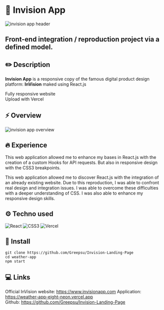 # 🍒 Invision App

![invision app header](src/images/readmeheaderapp.png)

## Front-end integration / reproduction project via a defined model.

## ✏️ Description

**Invision App** is a responsive copy of the famous digital product design platform: **InVision** maked using React.js<br/>

Fully responsive website <br/>
Upload with Vercel

## ⚡️ Overview

![invision app overview](src/images/overviewapp.png)

## 🔥 Experience

This web application allowed me to enhance my bases in React.js with the creation of a custom Hooks for API requests. But also in responsive design with the CSS3 breakpoints.

This web application allowed me to discover React.js with the integration of an already existing website.
Due to this reproduction, I was able to confront real design and integration issues. I was able to overcome these difficulties with a deeper understanding of CSS. I was also able to enhance my responsive design skills.

## ⚙️ Techno used

<img alt="React" src="https://img.shields.io/badge/-React-45b8d8?style=flat-square&logo=react&logoColor=white" /> <img alt="CSS3" src="https://img.shields.io/badge/-CSS3-1572B6?style=flat-square&logo=CSS3&logoColor=white" /> <img alt="Vercel" src="https://img.shields.io/badge/-Vercel-f1f1f1?style=flat-square&logo=Vercel&logoColor=000000" />

## 🔧 Install

```
git clone https://github.com/Greepsu/Invision-Landing-Page
cd weather-app
npm start
```

## 💻 Links

Official InVision website: https://www.invisionapp.com
Application: https://weather-app-eight-neon.vercel.app <br/>
Github: https://github.com/Greepsu/Invision-Landing-Page
